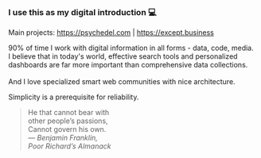 ### I use this as my digital introduction 💻

Main projects: https://psychedel.com | https://except.business

90% of time I work with digital information in all forms - data, code, media. <br>
I believe that in today's world, effective search tools and personalized dashboards are far more important than comprehensive data collections.
<br><br>
And I love specialized smart web communities with nice architecture.

Simplicity is a prerequisite for reliability.

>He that cannot bear with<br>
>other people’s passions,<br>
>Cannot govern his own.<br>
>&mdash; *Benjamin Franklin,*<br>
>*Poor Richard’s Almanack*
